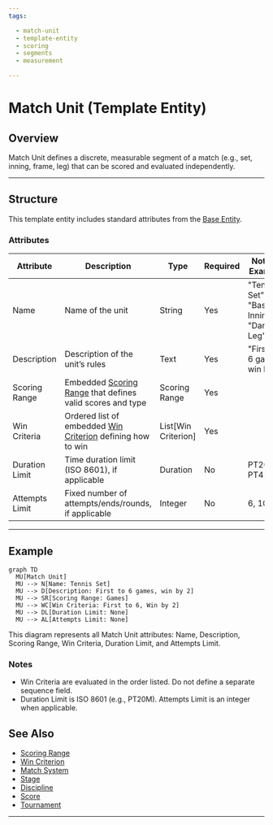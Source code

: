 ```yaml
---
tags:

  - match-unit
  - template-entity
  - scoring
  - segments
  - measurement

---
```


# Match Unit (Template Entity)

## Overview

Match Unit defines a discrete, measurable segment of a match (e.g., set, inning, frame, leg) that can be scored and evaluated independently.

---

## Structure

This template entity includes standard attributes from the [Base Entity](../../../../foundation/base_entity.md).

### Attributes

| Attribute        | Description                                                                                 | Type                | Required | Notes / Example                              |
| ---------------- | ------------------------------------------------------------------------------------------- | ------------------- | -------- | -------------------------------------------- |
| Name             | Name of the unit                                                                            | String              | Yes      | "Tennis Set", "Baseball Inning", "Darts Leg" |
| Description      | Description of the unit’s rules                                                              | Text                | Yes      | "First to 6 games, win by 2"                 |
| Scoring Range    | Embedded [Scoring Range](scoring_range.md) that defines valid scores and type                | Scoring Range       | Yes      |                                                |
| Win Criteria     | Ordered list of embedded [Win Criterion](win_criterion.md) defining how to win               | List[Win Criterion] | Yes      |                                                |
| Duration Limit   | Time duration limit (ISO 8601), if applicable                                               | Duration            | No       | PT20M, PT45M                                  |
| Attempts Limit   | Fixed number of attempts/ends/rounds, if applicable                                         | Integer             | No       | 6, 10                                         |

---

## Example

```mermaid
graph TD
  MU[Match Unit]
  MU --> N[Name: Tennis Set]
  MU --> D[Description: First to 6 games, win by 2]
  MU --> SR[Scoring Range: Games]
  MU --> WC[Win Criteria: First to 6, Win by 2]
  MU --> DL[Duration Limit: None]
  MU --> AL[Attempts Limit: None]
```

This diagram represents all Match Unit attributes: Name, Description, Scoring Range, Win Criteria, Duration Limit, and Attempts Limit.

### Notes

- Win Criteria are evaluated in the order listed. Do not define a separate sequence field.
- Duration Limit is ISO 8601 (e.g., PT20M). Attempts Limit is an integer when applicable.

## See Also

- [Scoring Range](scoring_range.md)
- [Win Criterion](win_criterion.md)
- [Match System](../match_system.md)
- [Stage](../../stage.md)
- [Discipline](../../../discipline.md)
- [Score](../../../../schedule/score.md)
- [Tournament](../../../../tournament/tournament.md)

---
